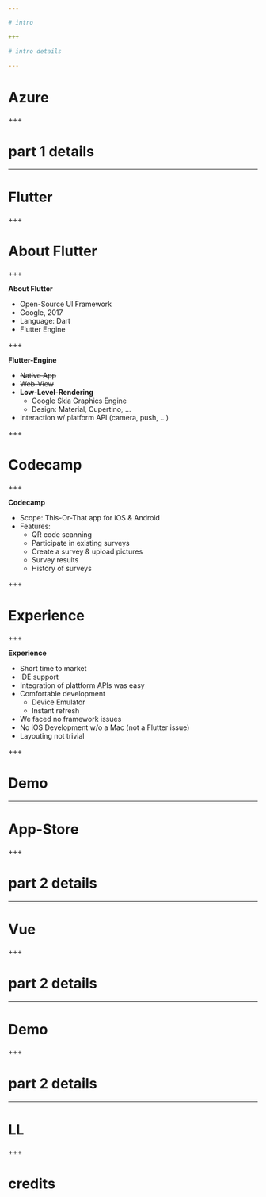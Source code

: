 ```yaml
---

# intro

+++

# intro details

---
```


# Azure

+++

# part 1 details

---

# Flutter

+++

# About Flutter

+++

**About Flutter**
- Open-Source UI Framework 
- Google, 2017
- Language: Dart
- Flutter Engine

+++

**Flutter-Engine**
- ~~Native App~~
- ~~Web-View~~
- **Low-Level-Rendering**
    - Google Skia Graphics Engine
    - Design: Material, Cupertino, ...
- Interaction w/ platform API (camera, push, ...) 

+++

# Codecamp

+++

**Codecamp**
- Scope: This-Or-That app for iOS & Android
- Features:
    - QR code scanning
    - Participate in existing surveys
    - Create a survey & upload pictures 
    - Survey results
    - History of surveys

+++

# Experience

+++

**Experience**
- Short time to market
- IDE support
- Integration of plattform APIs was easy 
- Comfortable development
    - Device Emulator
    - Instant refresh
- We faced no framework issues
- No iOS Development w/o a Mac (not a Flutter issue)
- Layouting not trivial

+++

# Demo

---

# App-Store

+++

# part 2 details

---

# Vue

+++

# part 2 details

---

# Demo

+++

# part 2 details

---

# LL

+++

# credits
